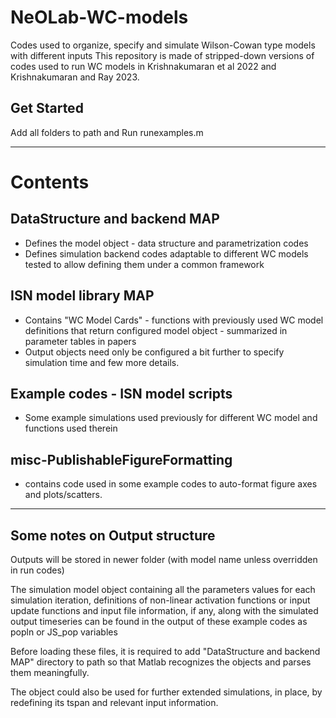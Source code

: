 # NeOLab-WC-models
Codes used to organize, specify and simulate Wilson-Cowan type models with different inputs
This repository is made of stripped-down versions of codes used to run WC models in Krishnakumaran et al 2022 and Krishnakumaran and Ray 2023.

## Get Started
Add all folders to path and Run runexamples.m

----------------------------------------------------------------------------------
# Contents

## DataStructure and backend MAP
- Defines the model object - data structure and parametrization codes
- Defines simulation backend codes adaptable to different WC models tested to allow defining them under a common framework

## ISN model library MAP
- Contains "WC Model Cards" - functions with previously used WC model definitions that return configured model object - summarized in parameter tables in papers
- Output objects need only be configured a bit further to specify simulation time and few more details.

## Example codes - ISN model scripts
- Some example simulations used previously for different WC model and functions used therein

## misc-PublishableFigureFormatting
- contains code used in some example codes to auto-format figure axes and plots/scatters. 

-----------------------------------------------------------------------------------
## Some notes on Output structure

Outputs will be stored in newer folder (with model name unless overridden in run codes)

The simulation model object containing all the parameters values for each simulation iteration, definitions of non-linear activation functions or input update functions and input file information, if any, along with the simulated output timeseries can be found in the output of these example codes as popln or JS_pop variables

Before loading these files, it is required to add "DataStructure and backend MAP" directory to path so that Matlab recognizes the objects and parses them meaningfully.

The object could also be used for further extended simulations, in place, by redefining its tspan and relevant input information.




